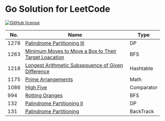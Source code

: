 # Go Solution for LeetCode

[![GitHub license](https://img.shields.io/badge/license-MIT-blue.svg)](LICENSE)

 No. | Name | Type |
--- | --- | ---
1278 | [Palindrome Partitioning III][1278] | DP
1263 | [Minimum Moves to Move a Box to Their Target Loacation][1263] | BFS
1218 | [Longest Arithmetic Subsequence of Given Difference][1218] | Hashtable
1175 | [Prime Arrangements][1175] | Math
1086 | [High Five][1086] | Comparator
994 | [Rotting Oranges][994] | BFS 
132 | [Palindrome Partitioning II][132] | DP
131 | [Palindrome Partitioning][131] | BackTrack



[1278]: ./1278.%20Palindrome%20Partitioning%20III/
[1263]: ./1263.%20Minimum%20Moves%20to%20Move%20a%20Box%20to%20Their%20Target%20Location/
[1218]: ./1218.%20Longest%20Arithmetic%20Subsequence%20of%20Given%20Difference/
[1175]: ./1175.%20Prime%20Arrangements/
[1086]: ./1086.%20High%20Five/
[994]: ./994.%20Rotting%20Oranges/
[131]: ./131.%20Palindrome%20Partitioning/
[132]: ./132.%20Palindrome%20Partitioning%20II/

